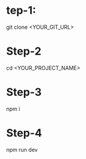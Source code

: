 # tep-1:
git clone <YOUR_GIT_URL>

# Step-2
cd <YOUR_PROJECT_NAME>

# Step-3
npm i

# Step-4
npm run dev
